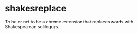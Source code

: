# shakesreplace
To be or not to be a chrome extension that replaces words with Shakespearean soliloquys.
